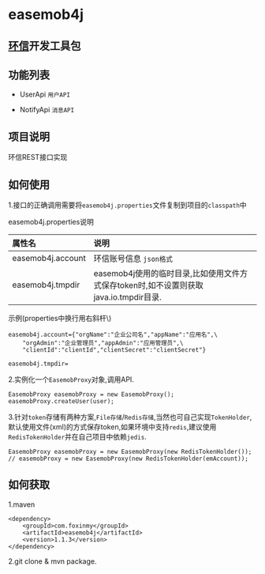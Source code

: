 easemob4j
========

[环信](http://www.easemob.com/docs/rest)开发工具包
-------------

功能列表
-------

* UserApi `用户API`

* NotifyApi `消息API`

项目说明
-------
环信REST接口实现

如何使用
--------
1.接口的正确调用需要将`easemob4j.properties`文件复制到项目的`classpath`中

easemob4j.properties说明

| 属性名       |       说明      |
| :---------- | :-------------- |
| easemob4j.account     | 环信账号信息 `json格式`  |
| easemob4j.tmpdir  | easemob4j使用的临时目录,比如使用文件方式保存token时,如不设置则获取java.io.tmpdir目录. |

示例(properties中换行用右斜杆\\)

	easemob4j.account={"orgName":"企业公司名","appName":"应用名",\
		"orgAdmin":"企业管理员","appAdmin":"应用管理员",\
		"clientId":"clientId","clientSecret":"clientSecret"}

	easemob4j.tmpdir=

2.实例化一个`EasemobProxy`对象,调用API.

    EasemobProxy easemobProxy = new EasemobProxy();
    easemobProxy.createUser(user);

3.针对`token`存储有两种方案,`File存储`/`Redis存储`,当然也可自己实现`TokenHolder`,默认使用文件(xml)的方式保存token,如果环境中支持`redis`,建议使用`RedisTokenHolder`并在自己项目中依赖`jedis`.

    EasemobProxy easemobProxy = new EasemobProxy(new RedisTokenHolder());
    // easemobProxy = new EasemobProxy(new RedisTokenHolder(emAccount));

如何获取
-------
1.maven

	<dependency>
	    <groupId>com.foxinmy</groupId>
	    <artifactId>easemob4j</artifactId>
	    <version>1.1.3</version>
	</dependency>

2.git clone & mvn package.
